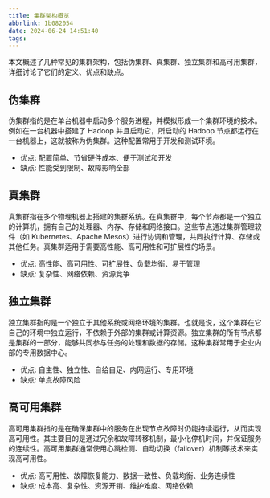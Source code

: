 ```yaml
---
title: 集群架构概览
abbrlink: 1b082054
date: 2024-06-24 14:51:40
tags:
---
```


本文概述了几种常见的集群架构，包括伪集群、真集群、独立集群和高可用集群，详细讨论了它们的定义、优点和缺点。

## 伪集群

伪集群指的是在单台机器中启动多个服务进程，并模拟形成一个集群环境的技术。例如在一台机器中搭建了 Hadoop 并且启动它，所启动的 Hadoop 节点都运行在一台机器上，这就被称为伪集群。这种配置常用于开发和测试环境。

- 优点: 配置简单、节省硬件成本、便于测试和开发
- 缺点: 性能受到限制、故障影响全部

## 真集群

真集群指在多个物理机器上搭建的集群系统。在真集群中，每个节点都是一个独立的计算机，拥有自己的处理器、内存、存储和网络接口。这些节点通过集群管理软件（如 Kubernetes、Apache Mesos）进行协调和管理，共同执行计算、存储或其他任务。真集群适用于需要高性能、高可用性和可扩展性的场景。

- 优点: 高性能、高可用性、可扩展性、负载均衡、易于管理
- 缺点: 复杂性、网络依赖、资源竞争

## 独立集群

独立集群指的是一个独立于其他系统或网络环境的集群。也就是说，这个集群在它自己的环境中独立运行，不依赖于外部的集群或计算资源。独立集群的所有节点都是集群的一部分，能够共同参与任务的处理和数据的存储。这种集群常用于企业内部的专用数据中心。

- 优点: 自主性、独立性、自给自足、内网运行、专用环境
- 缺点: 单点故障风险

## 高可用集群

高可用集群指的是在确保集群中的服务在出现节点故障时仍能持续运行，从而实现高可用性。其主要目的是通过冗余和故障转移机制，最小化停机时间，并保证服务的连续性。高可用集群通常使用心跳检测、自动切换（failover）机制等技术来实现高可用性。

- 优点: 高可用性、故障恢复能力、数据一致性、负载均衡、业务连续性
- 缺点: 成本高、复杂性、资源开销、维护难度、网络依赖
